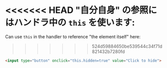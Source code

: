 <<<<<<< HEAD
"自分自身" の参照にはハンドラ中の `this` を使います:
=======
Can use `this` in the handler to reference "the element itself" here:
>>>>>>> 524d59884650be539544c34f71d821432b7280fd

```html run height=50
<input type="button" onclick="this.hidden=true" value="Click to hide">
```
